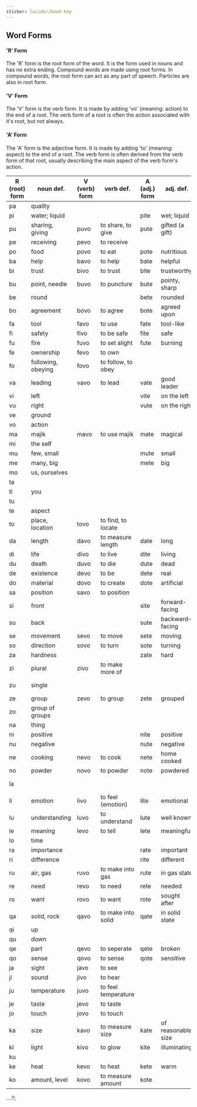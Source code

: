 ```yaml
---
sticker: lucide//book-key
---
```

## Word Forms
#### 'R' Form
The 'R' form is the root form of the word. It is the form used in nouns and has no extra ending. Compound words are made using root forms. In compound words, the root form can act as any part of speech. Particles are also in root form.
#### 'V' Form
The 'V' form is the verb form. It is made by adding 'vo' (meaning: action) to the end of a root. The verb form of a root is often the action associated with it's root, but not always.
#### 'A' Form
The 'A' form is the adjective form. It is made by adding 'to' (meaning: aspect) to the end of a root. The verb form is often derived from the verb form of that root, usually describing the main aspect of the verb form's action.





| R (root) form | noun def.          | V (verb) form | verb def.           | A (adj.) form | adj. def.          | other def   |
| ------------- | ------------------ | ------------- | ------------------- | ------------- | ------------------ | ----------- |
| pa            | quality            |               |                     |               |                    |             |
| pi            | water; liquid      |               |                     | pite          | wet; liquid        |             |
| pu            | sharing, giving    | puvo          | to share, to give   | pute          | gifted (a gift)    |             |
| pe            | receiving          | pevo          | to receive          |               |                    |             |
| po            | food               | povo          | to eat              | pote          | nutritious         |             |
| ba            | help               | bavo          | to help             | bate          | helpful            |             |
| bi            | trust              | bivo          | to trust            | bite          | trustworthy        |             |
| bu            | point, needle      | buvo          | to puncture         | bute          | pointy, sharp      |             |
| be            | round              |               |                     | bete          | rounded            |             |
| bo            | agreement          | bovo          | to agree            | bote          | agreed upon        |             |
| fa            | tool               | favo          | to use              | fate          | tool-like          |             |
| fi            | safety             | fivo          | to be safe          | fite          | safe               |             |
| fu            | fire               | fuvo          | to set alight       | fute          | burning            |             |
| fe            | ownership          | fevo          | to own              |               |                    |             |
| fo            | following, obeying | fovo          | to follow, to obey  |               |                    |             |
| va            | leading            | vavo          | to lead             | vate          | good leader        |             |
| vi            | left               |               |                     | vite          | on the left        |             |
| vu            | right              |               |                     | vute          | on the right       |             |
| ve            | ground             |               |                     |               |                    |             |
| vo            | action             |               |                     |               |                    | V form      |
| ma            | majik              | mavo          | to use majik        | mate          | magical            |             |
| mi            | the self           |               |                     |               |                    |             |
| mu            | few, small         |               |                     | mute          | small              |             |
| me            | many, big          |               |                     | mete          | big                |             |
| mo            | us, ourselves      |               |                     |               |                    |             |
| ta            |                    |               |                     |               |                    | and         |
| ti            | you                |               |                     |               |                    |             |
| tu            |                    |               |                     |               |                    | or          |
| te            | aspect             |               |                     |               |                    | A form      |
| to            | place, location    | tovo          | to find, to locate  |               |                    |             |
| da            | length             | davo          | to measure length   | date          | long               |             |
| di            | life               | divo          | to live             | dite          | living             |             |
| du            | death              | duvo          | to die              | dute          | dead               |             |
| de            | existence          | devo          | to be               | dete          | real               |             |
| do            | material           | dovo          | to create           | dote          | artificial         |             |
| sa            | position           | savo          | to position         |               |                    |             |
| si            | front              |               |                     | site          | forward-facing     |             |
| su            | back               |               |                     | sute          | backward-facing    |             |
| se            | movement           | sevo          | to move             | sete          | moving             |             |
| so            | direction          | sovo          | to turn             | sote          | turning            |             |
| za            | hardness           |               |                     | zate          | hard               |             |
| zi            | plural             | zivo          | to make more of     |               |                    | R: plural   |
| zu            | single             |               |                     |               |                    | R: singular |
| ze            | group              | zevo          | to group            | zete          | grouped            |             |
| zo            | group of groups    |               |                     |               |                    |             |
| na            | thing              |               |                     |               |                    |             |
| ni            | positive           |               |                     | nite          | positive           |             |
| nu            | negative           |               |                     | nute          | negative           |             |
| ne            | cooking            | nevo          | to cook             | nete          | home cooked        |             |
| no            | powder             | novo          | to powder           | note          | powdered           |             |
| la            |                    |               |                     |               |                    | with; using |
| li            | emotion            | livo          | to feel (emotion)   | lite          | emotional          |             |
| lu            | understanding      | luvo          | to understand       | lute          | well known         |             |
| le            | meaning            | levo          | to tell             | lete          | meaningful         |             |
| lo            | time               |               |                     |               |                    |             |
| ra            | importance         |               |                     | rate          | important          |             |
| ri            | difference         |               |                     | rite          | different          |             |
| ru            | air, gas           | ruvo          | to make into gas    | rute          | in gas state       |             |
| re            | need               | revo          | to need             | rete          | needed             |             |
| ro            | want               | rovo          | to want             | rote          | sought after       |             |
| qa            | solid, rock        | qavo          | to make into solid  | qate          | in solid state     |             |
| qi            | up                 |               |                     |               |                    |             |
| qu            | down               |               |                     |               |                    |             |
| qe            | part               | qevo          | to seperate         | qete          | broken             |             |
| qo            | sense              | qovo          | to sense            | qote          | sensitive          |             |
| ja            | sight              | javo          | to see              |               |                    |             |
| ji            | sound              | jivo          | to hear             |               |                    |             |
| ju            | temperature        | juvo          | to feel temperature |               |                    |             |
| je            | taste              | jevo          | to taste            |               |                    |             |
| jo            | touch              | jovo          | to touch            |               |                    |             |
| ka            | size               | kavo          | to measure size     | kate          | of reasonable size |             |
| ki            | light              | kivo          | to glow             | kite          | illuminating       |             |
| ku            |                    |               |                     |               |                    | if          |
| ke            | heat               | kevo          | to heat             | kete          | warm               |             |
| ko            | amount, level      | kovo          | to measure amount   | kote          |                    |             |




....?;